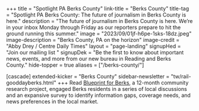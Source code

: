 +++
title = "Spotlight PA Berks County"
link-title = "Berks County"
title-tag = "Spotlight PA Berks County: The future of journalism in Berks County is here."
description = "The future of journalism in Berks County is here. We’re in your inbox Monday through Friday as our reporters prepare to hit the ground running this summer."
image = "2023/09/01jf-h6pe-1sks-18dz.jpeg"
image-description = "Berks County, PA on the horizon"
image-credit = "Abby Drey / Centre Daily Times"
layout = "page-landing"
signupHed = "Join our mailing list "
signupDek = "Be the first to know about important news, events, and more from our new bureau in Reading and Berks County."
hide-topper = true
aliases = ["/berks-county/"]

[cascade]
extended-kicker = "Berks County"
sidebar-newsletter = "tw/rail-gooddayberks.html"
+++
Read [Blueprint for Berks](/berks-report), a 12-month community research project, engaged Berks residents in a series of local discussions and an expansive survey to identify information gaps, coverage needs, and news preferences in the local market.
